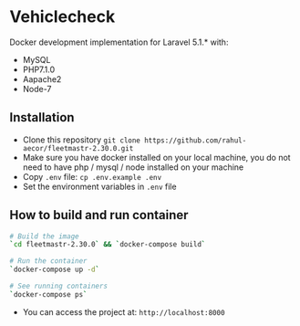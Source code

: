# Vehiclecheck
Docker development implementation for Laravel 5.1.\* with:

- MySQL
- PHP7.1.0
- Aapache2
- Node-7

## Installation

- Clone this repository `git clone https://github.com/rahul-aecor/fleetmastr-2.30.0.git`
- Make sure you have docker installed on your local machine, you do not need to have php / mysql / node installed on your machine
- Copy `.env` file: `cp .env.example .env`
- Set the environment variables in `.env` file
## How to build and run container
```sh
# Build the image
`cd fleetmastr-2.30.0` && `docker-compose build`

# Run the container
`docker-compose up -d`

# See running containers
`docker-compose ps` 
```
- You can access the project at: `http://localhost:8000`
